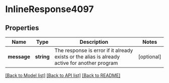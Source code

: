# InlineResponse4097

## Properties
Name | Type | Description | Notes
------------ | ------------- | ------------- | -------------
**message** | **string** | The response is error if it already exists or the alias is already active for another program | [optional] 

[[Back to Model list]](../README.md#documentation-for-models) [[Back to API list]](../README.md#documentation-for-api-endpoints) [[Back to README]](../README.md)

